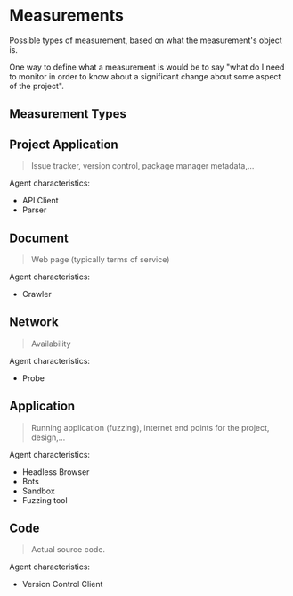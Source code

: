 # Measurements

Possible types of measurement, based on what the measurement's object is.

One way to define what a measurement is would be to say "what do I need to monitor in order to know about a significant change about some aspect of the project".

## Measurement Types

## Project Application
> Issue tracker, version control, package manager metadata,...

Agent characteristics:
 - API Client
 - Parser 

## Document
> Web page (typically terms of service)

Agent characteristics:
 - Crawler

## Network
> Availability

Agent characteristics:
 - Probe

## Application
> Running application (fuzzing), internet end points for the project, design,...

Agent characteristics:
 - Headless Browser
 - Bots
 - Sandbox
 - Fuzzing tool

## Code
> Actual source code.

Agent characteristics:
 - Version Control Client


